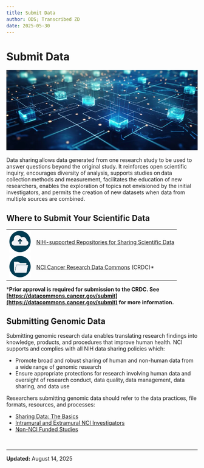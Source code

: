 ```yaml
---
title: Submit Data
author: ODS; Transcribed ZD
date: 2025-05-30
---
```


# Submit Data

![Stylized image of glowing data node cubes across a blue background that evokes both a circuit board and a map](https://raw.githubusercontent.com/CBIIT/ccdi-ods-content/main/pages/images/stock/data_nodes_01_800x335.png)

Data sharing allows data generated from one research study to be used to answer questions beyond the original study. It reinforces open scientific inquiry, encourages diversity of analysis, supports studies on data collection methods and measurement, facilitates the education of new researchers, enables the exploration of topics not envisioned by the initial investigators, and permits the creation of new datasets when data from multiple sources are combined.

## Where to Submit Your Scientific Data

| | |
|---|---|
| ![Data cloud icon](https://raw.githubusercontent.com/CBIIT/ccdi-ods-content/main/pages/images/icons/cloud_upload_icon.png) | [NIH-supported Repositories for Sharing Scientific Data](https://grants.nih.gov/policy-and-compliance/policy-topics/sharing-policies/accessing-data/scientific) |
| ![Folder icon](https://raw.githubusercontent.com/CBIIT/ccdi-ods-content/main/pages/images/icons/folder_icon.png) | [NCI Cancer Research Data Commons](https://datacommons.cancer.gov/explore/data-commons) (CRDC)* |

***Prior approval is required for submission to the CRDC. See [https://datacommons.cancer.gov/submit](https://datacommons.cancer.gov/submit) for more information.**

## Submitting Genomic Data

Submitting genomic research data enables translating research findings into knowledge, products, and procedures that improve human health. NCI supports and complies with all NIH data sharing policies which:

- Promote broad and robust sharing of human and non-human data from a wide range of genomic research
- Ensure appropriate protections for research involving human data and oversight of research conduct, data quality, data management, data sharing, and data use

Researchers submitting genomic data should refer to the data practices, file formats, resources, and processes:

- [Sharing Data: The Basics](https://datascience.cancer.gov/training/learn-data-science/share-data-basics)
- [Intramural and Extramural NCI Investigators](https://grants.nih.gov/policy-and-compliance/policy-topics/sharing-policies/gds/register-submit-study-dbgap)
- [Non-NCI Funded Studies](/post/Process/non-NIH-funded-study-submission)

&nbsp;  

---

**Updated:** August 14, 2025
